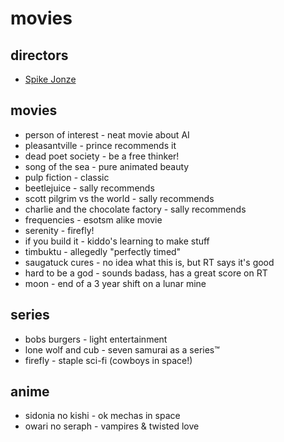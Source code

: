 # movies

## directors
- [Spike Jonze](http://www.imdb.com/name/nm0005069/)

## movies
- person of interest - neat movie about AI
- pleasantville - prince recommends it
- dead poet society - be a free thinker!
- song of the sea - pure animated beauty
- pulp fiction - classic
- beetlejuice - sally recommends
- scott pilgrim vs the world - sally recommends
- charlie and the chocolate factory - sally recommends
- frequencies - esotsm alike movie
- serenity - firefly!
- if you build it - kiddo's learning to make stuff
- timbuktu - allegedly "perfectly timed"
- saugatuck cures - no idea what this is, but RT says it's good
- hard to be a god - sounds badass, has a great score on RT
- moon - end of a 3 year shift on a lunar mine

## series
- bobs burgers - light entertainment
- lone wolf and cub - seven samurai as a series™
- firefly - staple sci-fi (cowboys in space!)

## anime
- sidonia no kishi - ok mechas in space
- owari no seraph - vampires & twisted love
